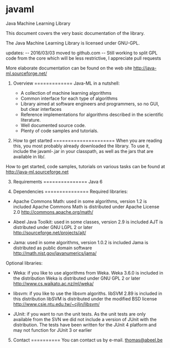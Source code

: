 # javaml
Java Machine Learning Library

This document covers the very basic documentation of the library. 

The Java Machine Learning Library is licensed under GNU-GPL.

updates: 
-- 2016/03/03 moved to github.com 
-- Still working to split GPL code from the core which will be less restrictive, I appreciate pull requests

More elaborate documentation can be found on the web site
http://java-ml.sourceforge.net/

1. Overview
=============
Java-ML in a nutshell:

    * A collection of machine learning algorithms
    * Common interface for each type of algorithms
    * Library aimed at software engineers and programmers, so no GUI, but clear interfaces
    * Reference implementations for algorithms described in the scientific literature.
    * Well documented source code.
    * Plenty of code samples and tutorials.

2. How to get started
=====================
When you are reading this, you most probably already downloaded the library. 
To use it, include the javaml-<version>.jar in your classpath, as well as the 
jars that are available in lib/.  

How to get started, code samples, tutorials on various tasks can be found
at http://java-ml.sourceforge.net

3. Requirements
===============
Java 6

4. Dependencies
===============
Required libraries:
- Apache Commons Math: used in some algorithms, version 1.2 is included
	Apache Commons Math is distributed under Apache License 2.0
	http://commons.apache.org/math/

- Abeel Java Toolkit: used in some classes, version 2.9 is included
	AJT is distributed under GNU LGPL 2 or later
	http://sourceforge.net/projects/ajt/
	
- Jama: used in some algorithms, version 1.0.2 is included
	Jama is distributed as public domain software 
	http://math.nist.gov/javanumerics/jama/
	
Optional libraries:
- Weka: if you like to use algorithms from Weka. Weka 3.6.0 is included in the distribution
	Weka is distributed under GNU GPL 2 or later
	http://www.cs.waikato.ac.nz/ml/weka/

- libsvm: if you like to use the libsvm algoriths. libSVM 2.89 is included in this distribution
	libSVM is distributed under the modified BSD license
	http://www.csie.ntu.edu.tw/~cjlin/libsvm/
	
- JUnit: if you want to run the unit tests. As the unit tests are only available from the SVN 
we did not include a version of JUnit with the distribution. The tests have been written for the 
JUnit 4 platform and may not function for JUnit 3 or earlier

5. Contact
==========
You can contact us by e-mail.
thomas@abeel.be



